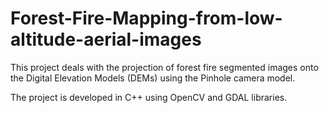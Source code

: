 # Forest-Fire-Mapping-from-low-altitude-aerial-images

This project deals with the projection of forest fire segmented images onto the Digital Elevation Models (DEMs) using the Pinhole camera model.

The project is developed in C++ using OpenCV and GDAL libraries.
